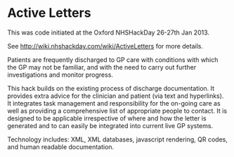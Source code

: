Active Letters
==============

This was code initiated at the Oxford NHSHackDay 26-27th Jan 2013. 

See http://wiki.nhshackday.com/wiki/ActiveLetters for more details.

Patients are frequently discharged to GP care with conditions with which the GP may not be familiar, and with the need to carry out further investigations and monitor progress.  

This hack builds on the existing process of discharge documentation. It provides extra advice for the clinician and patient (via text and hyperlinks). It integrates task management and responsibility for the on-going care as well as providing a comprehensive list of appropriate people to contact.  It is designed to be applicable irrespective of where and how the letter is generated and to can easily be integrated into current live GP systems.  

Technology includes: XML, XML databases, javascript rendering, QR codes, and human readable documentation. 

